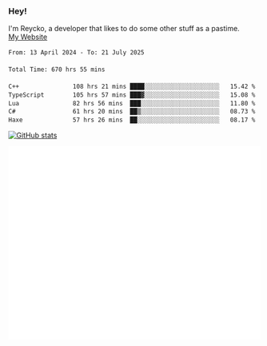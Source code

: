 ### Hey!
I'm Reycko, a developer that likes to do some other stuff as a pastime.  
[My Website](https://reycko.root.sx)

<!--START_SECTION:wakasection-->

```txt
From: 13 April 2024 - To: 21 July 2025

Total Time: 670 hrs 55 mins

C++               108 hrs 21 mins ████░░░░░░░░░░░░░░░░░░░░░   15.42 %
TypeScript        105 hrs 57 mins ███▓░░░░░░░░░░░░░░░░░░░░░   15.08 %
Lua               82 hrs 56 mins  ███░░░░░░░░░░░░░░░░░░░░░░   11.80 %
C#                61 hrs 20 mins  ██▒░░░░░░░░░░░░░░░░░░░░░░   08.73 %
Haxe              57 hrs 26 mins  ██░░░░░░░░░░░░░░░░░░░░░░░   08.17 %
```

<!--END_SECTION:wakasection-->

[![GitHub stats](https://github-readme-stats.vercel.app/api?username=Reycko&show_icons=true&theme=dark&hide_title=true&count_private=true)](https://github.com/anuraghazra/github-readme-stats)

![Metrics](/github-metrics.svg)
